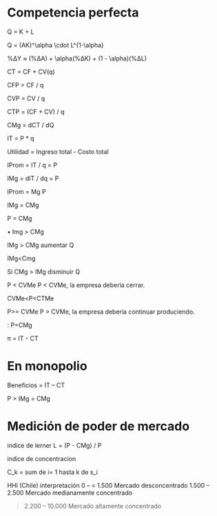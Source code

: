 
# Competencia perfecta

Q = K + L

Q = (AK)^\alpha \cdot L^{1-\alpha}

\%ΔY ≈ (\%ΔA) + \alpha(\%ΔK) + (1 - \alpha)(\%ΔL)

CT = CF + CV(q)

CFP = CF / q

CVP = CV / q

CTP = (CF + CV) / q

CMg = dCT / dQ

IT = P * q

Utilidad = Ingreso total - Costo total

IProm = IT / q = P

IMg = dIT / dq = P

IProm = Mg  P

IMg = CMg

P = CMg

• Img > CMg

IMg > CMg aumentar Q

IMg<Cmg

Si CMg > IMg disminuir Q

P < CVMe
P < CVMe, la empresa debería cerrar.

CVMe<P<CTMe


P>= CVMe
P > CVMe, la empresa debería continuar produciendo.

: P=CMg

π = IT - CT

# En monopolio

Beneficios = IT – CT

P > IMg = CMg

# Medición de poder de mercado 

indice de lerner
L = (P - CMg) / P

indice de concentracion

C_k = sum de i= 1 hasta k de s_i

HHI (Chile) interpretación
0 – < 1.500 Mercado desconcentrado
1.500 – 2.500 Mercado medianamente concentrado
> 2.200 – 10.000 Mercado altamente concentrado